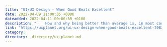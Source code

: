 ```yaml
---
title: "UI/UX Design - When Good Beats Excellent"
date: 2022-04-09 11:00:35 +0000
dateadded: 2022-04-11 00:00:39 +0100
description: "    How and why being better than average is, in most cases, vastly better than being exceptional.  Continue reading on UX Planet »  "
link: "https://uxplanet.org/ui-ux-design-when-good-beats-excellent-79835d9a351b?source=rss----819cc2aaeee0---4"
category:
directory: _directory/ux-planet.md
---
```

